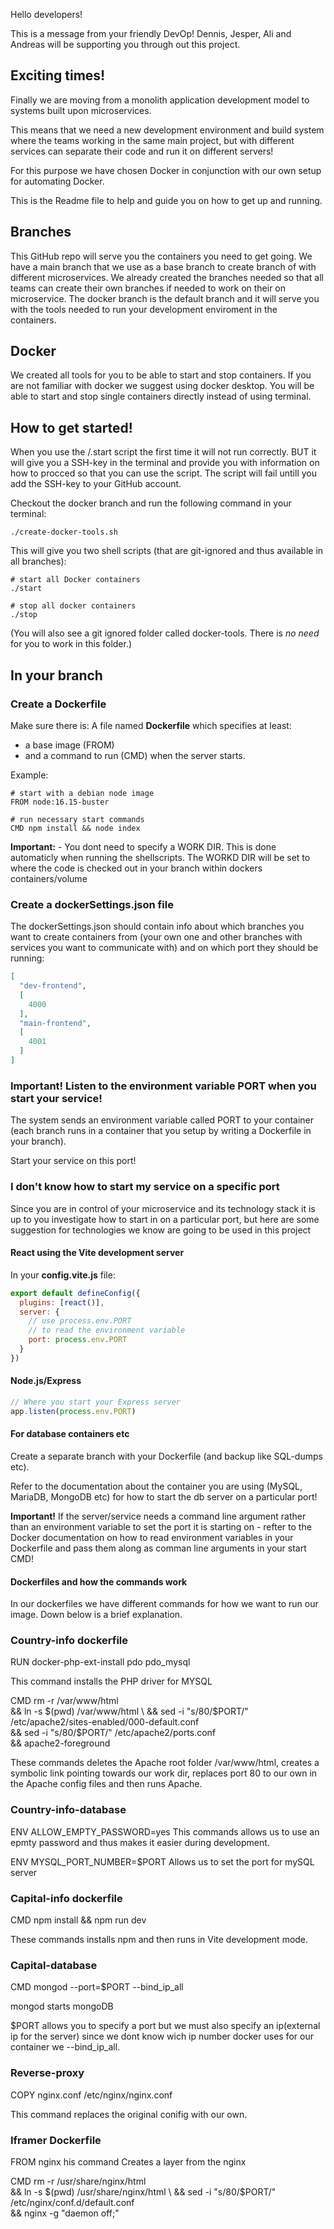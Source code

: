 Hello developers!

This is a message from your friendly DevOp!
Dennis, Jesper, Ali and Andreas will be supporting you through out this project.

## Exciting times!
Finally we are moving from a monolith application development model to systems built upon microservices.

This means that we need a new development environment and build system where the teams working in the same main project, but with different services can separate their code and run it on different servers!

For this purpose we have chosen Docker in conjunction with our own setup for automating Docker.

This is the Readme file to help and guide you on how to get up and running.

## Branches
This GitHub repo will serve you the containers you need to get going. We have a main branch that we use as a base branch to create branch of with different microservices. We already created the branches needed so that all teams can create their own branches if needed to work on their on microservice. The docker branch is the default branch and it will serve you with the tools needed to run your development enviroment in the containers.

## Docker
We created all tools for you to be able to start and stop containers. If you are not familiar with docker we suggest using docker desktop. You will be able to start and stop single containers directly instead of using terminal.

## How to get started!
When you use the /.start script the first time it will not run correctly. BUT it will give you a SSH-key in the terminal and provide you with information on how to procced so that you can use the script. The script will fail untill you add the SSH-key to your GitHub account.

Checkout the docker branch and run the following command in your terminal:

```
./create-docker-tools.sh
```

This will give you two shell scripts (that are git-ignored and thus available in all branches):

```
# start all Docker containers
./start
```

```
# stop all docker containers
./stop
```

(You will also see a git ignored folder called docker-tools. There is *no need* for you to work in this folder.)

## In your branch

### Create a Dockerfile
Make sure there is: A file named **Dockerfile** which specifies at least:
* a base image (FROM) 
* and a command to run (CMD) when the server starts.

Example:

```
# start with a debian node image
FROM node:16.15-buster

# run necessary start commands
CMD npm install && node index
```

**Important:** - You dont need to specify a WORK DIR. This is done automaticly when running the shellscripts. The WORKD DIR will be set to where the code is checked out in your branch within dockers containers/volume

### Create a dockerSettings.json file
The dockerSettings.json should contain info about which branches you want to create containers from (your own one and other branches with services you want to communicate with) and on which port they should be running:

```json
[
  "dev-frontend",
  [
    4000
  ],
  "main-frontend",
  [
    4001
  ]
]
```

### Important! Listen to the environment variable PORT when you start your service!

The system sends an environment variable called PORT to your container (each branch runs in a container that you setup by writing a Dockerfile in your branch).

Start your service on this port!

### I don't know how to start my service on a specific port

Since you are in control of your microservice and its technology stack it is up to you investigate how to start in on a particular port, but here are some suggestion for technologies we know are going to be used in this project

#### React using the Vite development server

In your **config.vite.js** file:

```js
export default defineConfig({
  plugins: [react()],
  server: {
    // use process.env.PORT
    // to read the environment variable
    port: process.env.PORT
  }
})
```

#### Node.js/Express

```js
// Where you start your Express server
app.listen(process.env.PORT)
```

#### For database containers etc
Create a separate branch with your Dockerfile (and backup like SQL-dumps etc).

Refer to the documentation about the container you are using (MySQL, MariaDB, MongoDB etc) for how to start the db server on a particular port!

**Important!** If the server/service needs a command line argument rather than an environment variable to set the port it is starting on -  refter to the Docker documentation on how to read environment variables in your Dockerfile and pass them along as comman line arguments in your start CMD!



#### Dockerfiles and how the commands work

In our dockerfiles we have different commands for how we want to run our image. Down below is a brief explanation.

### Country-info dockerfile

RUN docker-php-ext-install pdo pdo_mysql

  This command installs the PHP driver for MYSQL

CMD rm -r /var/www/html \
  && ln -s $(pwd) /var/www/html \
  && sed -i "s/80/$PORT/" /etc/apache2/sites-enabled/000-default.conf \
  && sed -i "s/80/$PORT/" /etc/apache2/ports.conf \
  && apache2-foreground

  These commands deletes the Apache root folder /var/www/html, creates a symbolic link pointing
  towards our work dir, replaces port 80 to our own in the Apache config files and then runs Apache.


### Country-info-database

ENV ALLOW_EMPTY_PASSWORD=yes
 This commands allows us to use an epmty password and thus makes it easier during development.

ENV MYSQL_PORT_NUMBER=$PORT
 Allows us to set the port for mySQL server






### Capital-info dockerfile

CMD npm install && npm run dev

 These commands installs npm and then runs in Vite development mode.


### Capital-database

CMD mongod --port=$PORT --bind_ip_all

mongod starts mongoDB

$PORT allows you to specify a port but we must also specify an ip(external ip for the server)
since we dont know wich ip number docker uses for our container we --bind_ip_all.


### Reverse-proxy  

COPY nginx.conf /etc/nginx/nginx.conf

This command replaces the original conifig with our own.


### Iframer Dockerfile

FROM nginx   his command Creates a layer from the nginx

CMD rm -r /usr/share/nginx/html \
  && ln -s $(pwd) /usr/share/nginx/html \
  && sed -i "s/80/$PORT/" /etc/nginx/conf.d/default.conf \
  && nginx -g "daemon off;" 
